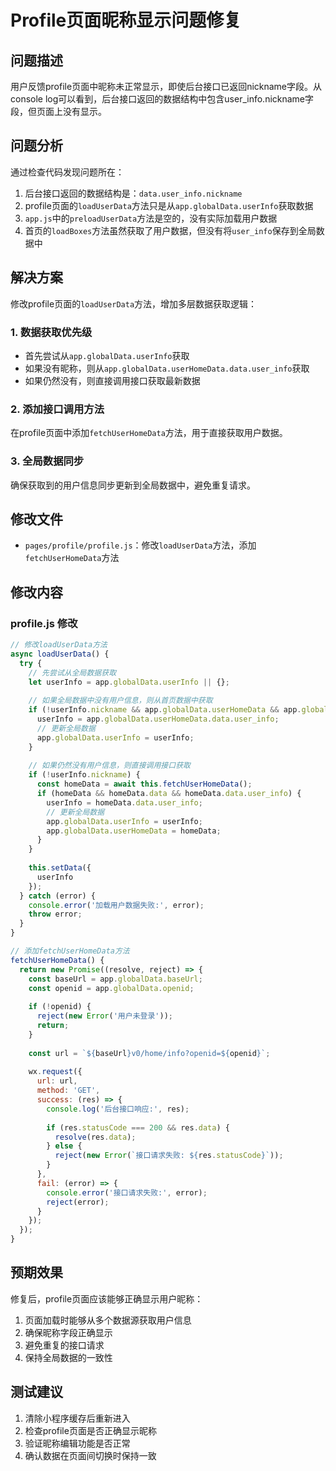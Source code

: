# Profile页面昵称显示问题修复

## 问题描述
用户反馈profile页面中昵称未正常显示，即使后台接口已返回nickname字段。从console log可以看到，后台接口返回的数据结构中包含user_info.nickname字段，但页面上没有显示。

## 问题分析
通过检查代码发现问题所在：
1. 后台接口返回的数据结构是：`data.user_info.nickname`
2. profile页面的`loadUserData`方法只是从`app.globalData.userInfo`获取数据
3. `app.js`中的`preloadUserData`方法是空的，没有实际加载用户数据
4. 首页的`loadBoxes`方法虽然获取了用户数据，但没有将`user_info`保存到全局数据中

## 解决方案
修改profile页面的`loadUserData`方法，增加多层数据获取逻辑：

### 1. 数据获取优先级
- 首先尝试从`app.globalData.userInfo`获取
- 如果没有昵称，则从`app.globalData.userHomeData.data.user_info`获取
- 如果仍然没有，则直接调用接口获取最新数据

### 2. 添加接口调用方法
在profile页面中添加`fetchUserHomeData`方法，用于直接获取用户数据。

### 3. 全局数据同步
确保获取到的用户信息同步更新到全局数据中，避免重复请求。

## 修改文件
- `pages/profile/profile.js`：修改`loadUserData`方法，添加`fetchUserHomeData`方法

## 修改内容

### profile.js 修改
```javascript
// 修改loadUserData方法
async loadUserData() {
  try {
    // 先尝试从全局数据获取
    let userInfo = app.globalData.userInfo || {};
    
    // 如果全局数据中没有用户信息，则从首页数据中获取
    if (!userInfo.nickname && app.globalData.userHomeData && app.globalData.userHomeData.data && app.globalData.userHomeData.data.user_info) {
      userInfo = app.globalData.userHomeData.data.user_info;
      // 更新全局数据
      app.globalData.userInfo = userInfo;
    }
    
    // 如果仍然没有用户信息，则直接调用接口获取
    if (!userInfo.nickname) {
      const homeData = await this.fetchUserHomeData();
      if (homeData && homeData.data && homeData.data.user_info) {
        userInfo = homeData.data.user_info;
        // 更新全局数据
        app.globalData.userInfo = userInfo;
        app.globalData.userHomeData = homeData;
      }
    }
    
    this.setData({
      userInfo
    });
  } catch (error) {
    console.error('加载用户数据失败:', error);
    throw error;
  }
}

// 添加fetchUserHomeData方法
fetchUserHomeData() {
  return new Promise((resolve, reject) => {
    const baseUrl = app.globalData.baseUrl;
    const openid = app.globalData.openid;
    
    if (!openid) {
      reject(new Error('用户未登录'));
      return;
    }
    
    const url = `${baseUrl}v0/home/info?openid=${openid}`;
    
    wx.request({
      url: url,
      method: 'GET',
      success: (res) => {
        console.log('后台接口响应:', res);
        
        if (res.statusCode === 200 && res.data) {
          resolve(res.data);
        } else {
          reject(new Error(`接口请求失败: ${res.statusCode}`));
        }
      },
      fail: (error) => {
        console.error('接口请求失败:', error);
        reject(error);
      }
    });
  });
}
```

## 预期效果
修复后，profile页面应该能够正确显示用户昵称：
1. 页面加载时能够从多个数据源获取用户信息
2. 确保昵称字段正确显示
3. 避免重复的接口请求
4. 保持全局数据的一致性

## 测试建议
1. 清除小程序缓存后重新进入
2. 检查profile页面是否正确显示昵称
3. 验证昵称编辑功能是否正常
4. 确认数据在页面间切换时保持一致